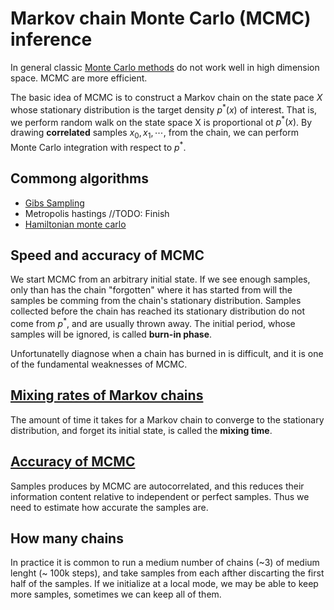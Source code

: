 # Markov chain Monte Carlo (MCMC) inference
In general classic [Monte Carlo methods](monte_carlo_inference.md) do not work well in high dimension space. MCMC are more efficient. 

The basic idea of MCMC is to construct a Markov chain on the state pace $X$ whose stationary distribution is the target density $p^*(x)$ of interest. That is, we perform random walk on the state space  X is proportional ot $p^*(x)$. By drawing **correlated** samples $x_0, x_1, \cdots$, from the chain, we can perform Monte Carlo integration with respect to $p^*$.

## Commong algorithms
* [Gibs Sampling](gibs_sampling.md)
* Metropolis hastings
  //TODO: Finish
* [Hamiltonian monte carlo](hamiltonian_monte_carlo.md)

## Speed and accuracy of MCMC

We start MCMC from an arbitrary initial state. If we see enough samples, only than has the chain "forgotten" where it has started from will the samples be comming from the chain's stationary distribution. Samples collected before the chain has reached its stationary distribution do not come from $p^*$, and are usually thrown away. The initial period, whose samples will be ignored, is called **burn-in phase**.

Unfortunatelly diagnose when a chain has burned in is difficult, and it is one of the fundamental weaknesses of MCMC. 

## [Mixing rates of Markov chains](markov_chain_monte_carlo_convergence.md)
The amount of time it takes for a Markov chain to converge to the stationary distribution, and forget its initial state, is called the **mixing time**. 

## [Accuracy of MCMC](markov_chain_monte_carlo_accuracy.md)
Samples produces by MCMC are autocorrelated, and this reduces their information content relative to independent or perfect samples. Thus we need to estimate how accurate the samples are.

## How many chains

In practice it is common to run a medium number of chains (~3) of medium lenght (~ 100k steps), and take samples from each afther discarting the first half of the samples. If we initialize at a local mode, we may be able to keep more samples, sometimes we can keep all of them. 